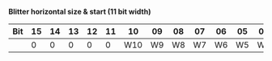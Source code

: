 **Blitter horizontal size & start (11 bit width)**

|Bit| 15| 14| 13| 12| 11| 10| 09| 08| 07| 06| 05| 04| 03| 02| 01| 00  |
|---|---|---|---|---|---|---|---|---|---|---|---|---|---|---|---|---  |
|| 0| 0| 0| 0| 0| W10| W9| W8| W7| W6| W5| W4| W3| W2| W1| W0|

